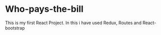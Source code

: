 # Who-pays-the-bill
This is my first React Project. In this i have used Redux, Routes and React-bootstrap
